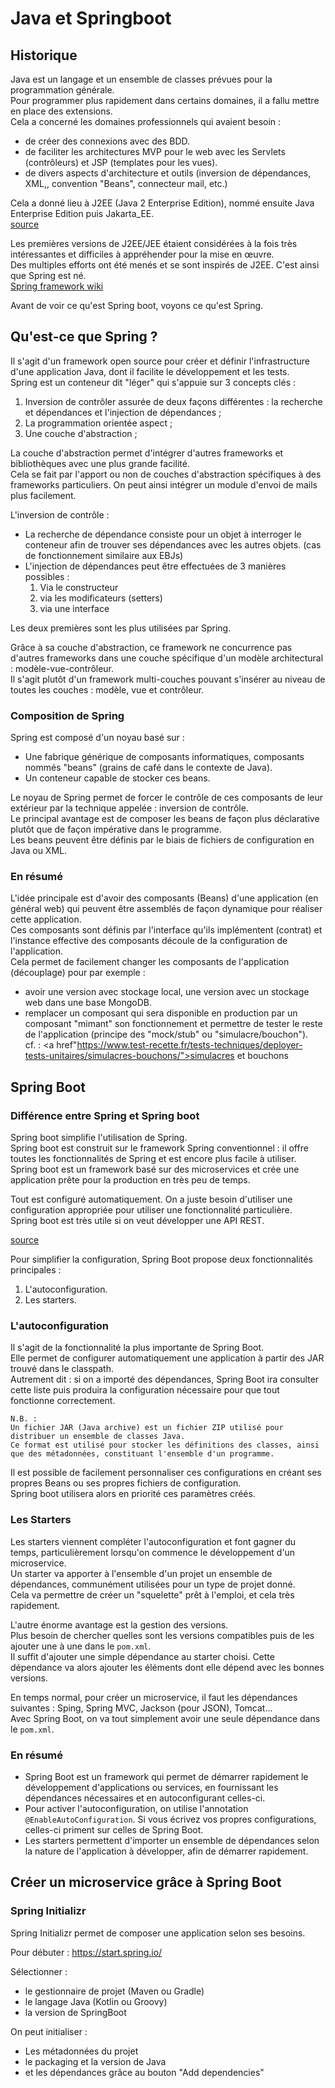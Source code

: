 # Java et Springboot

## Historique

Java est un langage et un ensemble de classes prévues pour la programmation générale.<br>
Pour programmer plus rapidement dans certains domaines, il a fallu mettre en place des extensions.<br>
Cela a concerné les domaines professionnels qui avaient besoin :
* de créer des connexions avec des BDD.
* de faciliter les architectures MVP pour le web avec les Servlets (contrôleurs) et JSP (templates pour les vues).
* de divers aspects d'architecture et outils (inversion de dépendances, XML,, convention "Beans", connecteur mail, etc.)

Cela a donné lieu à J2EE (Java 2 Enterprise Edition), nommé ensuite Java Enterprise Edition puis Jakarta_EE.<br>
<a href="https://en.wikipedia.org/wiki/Jakarta_EE">source</a>

Les premières versions de J2EE/JEE étaient considérées à la fois très intéressantes et difficiles à appréhender pour la mise en œuvre.<br>
Des multiples efforts ont été menés et se sont inspirés de J2EE. C'est ainsi que Spring est né.<br>
<a href="https://fr.wikipedia.org/wiki/Spring_(framework)">Spring framework wiki</a>

Avant de voir ce qu'est Spring boot, voyons ce qu'est Spring.

## Qu'est-ce que Spring ?

Il s'agit d'un framework open source pour créer et définir l'infrastructure d'une application Java, dont il facilite le développement et les tests.<br>
Spring est un conteneur dit "léger" qui s'appuie sur 3 concepts clés :
1. Inversion de contrôler assurée de deux façons différentes : la recherche et dépendances et l'injection de dépendances ;
2. La programmation orientée aspect ;
3. Une couche d'abstraction ;

La couche d'abstraction permet d'intégrer d'autres frameworks et bibliothèques avec une plus grande facilité.<br>
Cela se fait par l'apport ou non de couches d'abstraction spécifiques à des frameworks particuliers. On peut ainsi intégrer un module d'envoi de mails plus facilement.<br>

L'inversion de contrôle :
* La recherche de dépendance consiste pour un objet à interroger le conteneur afin de trouver ses dépendances avec les autres objets. (cas de fonctionnement similaire aux EBJs)
* L'injection de dépendances peut être effectuées de 3 manières possibles :
  1. Via le constructeur
  2. via les modificateurs (setters)
  3. via une interface

Les deux premières sont les plus utilisées par Spring.

Grâce à sa couche d'abstraction, ce framework ne concurrence pas d'autres frameworks dans une couche spécifique d'un modèle architectural : modèle-vue-contrôleur.<br>
Il s'agit plutôt d'un framework multi-couches pouvant s'insérer au niveau de toutes les couches : modèle, vue et contrôleur.<br>

### Composition de Spring

Spring est composé d'un noyau basé sur :
* Une fabrique générique de composants informatiques, composants nommés "beans" (grains de café dans le contexte de Java).
* Un conteneur capable de stocker ces beans.

Le noyau de Spring permet de forcer le contrôle de ces composants de leur extérieur par la technique appelée : inversion de contrôle.<br>
Le principal avantage est de composer les beans de façon plus déclarative plutôt que de façon impérative dans le programme.<br>
Les beans peuvent être définis par le biais de fichiers de configuration en Java ou XML.

### En résumé

L'idée principale est d'avoir des composants (Beans) d'une application (en général web) qui peuvent être assemblés de façon dynamique pour réaliser cette application.<br>
Ces composants sont définis par l'interface qu'ils implémentent (contrat) et l'instance effective des composants découle de la configuration de l'application.<br>
Cela permet de facilement changer les composants de l'application (découplage) pour par exemple :<br>
* avoir une version avec stockage local, une version avec un stockage web dans une base MongoDB.<br>
* remplacer un composant qui sera disponible en production par un composant "mimant" son fonctionnement et permettre de tester le reste de l'application (principe des "mock/stub" ou "simulacre/bouchon").<br> 
cf. : <a href"https://www.test-recette.fr/tests-techniques/deployer-tests-unitaires/simulacres-bouchons/">simulacres et bouchons</a>

## Spring Boot

### Différence entre Spring et Spring boot

Spring boot simplifie l'utilisation de Spring.<br> 
Spring boot est construit sur le framework Spring conventionnel : il offre toutes les fonctionnalités de Spring et est encore plus facile à utiliser.<br>
Spring boot est un framework basé sur des microservices et crée une application prête pour la production en très peu de temps.<br>

Tout est configuré automatiquement. On a juste besoin d'utiliser une configuration appropriée pour utiliser une fonctionnalité particulière.<br>
Spring boot est très utile si on veut développer une API REST.<br>

<a href="https://stacklima.com/difference-entre-spring-et-spring-boot/">source</a>

Pour simplifier la configuration, Spring Boot propose deux fonctionnalités principales :
1. L'autoconfiguration.
2. Les starters.

### L'autoconfiguration 

Il s'agit de la fonctionnalité la plus importante de Spring Boot.<br>
Elle permet de configurer automatiquement une application à partir des JAR trouvé dans le classpath.<br>
Autrement dit : si on a importé des dépendances, Spring Boot ira consulter cette liste puis produira la configuration nécessaire pour que tout fonctionne correctement.<br>

```
N.B. : 
Un fichier JAR (Java archive) est un fichier ZIP utilisé pour distribuer un ensemble de classes Java. 
Ce format est utilisé pour stocker les définitions des classes, ainsi que des métadonnées, constituant l'ensemble d'un programme.
```

Il est possible de facilement personnaliser ces configurations en créant ses propres Beans ou ses propres fichiers de configuration.<br>
Spring boot utilisera alors en priorité ces paramètres créés.

### Les Starters

Les starters viennent compléter l'autoconfiguration et font gagner du temps, particulièrement lorsqu'on commence le développement d'un microservice.<br>
Un starter va apporter à l'ensemble d'un projet un ensemble de dépendances, communément utilisées pour un type de projet donné.<br>
Cela va permettre de créer un "squelette" prêt à l'emploi, et cela très rapidement.<br>

L'autre énorme avantage est la gestion des versions.<br>
Plus besoin de chercher quelles sont les versions compatibles puis de les ajouter une à une dans le `pom.xml`.<br>
Il suffit d'ajouter une simple dépendance au starter choisi. Cette dépendance va alors ajouter les éléments dont elle dépend avec les bonnes versions.<br>

En temps normal, pour créer un microservice, il faut les dépendances suivantes : Sping, Spring MVC, Jackson (pour JSON), Tomcat...<br>
Avec Spring Boot, on va tout simplement avoir une seule dépendance dans le `pom.xml`.<br>

### En résumé 

* Spring Boot est un framework qui permet de démarrer rapidement le développement d'applications ou services, en fournissant les dépendances nécessaires et en autoconfigurant celles-ci.
* Pour activer l'autoconfiguration, on utilise l'annotation `@EnableAutoConfiguration`. Si vous écrivez vos propres configurations, celles-ci priment sur celles de Spring Boot.
* Les starters permettent d'importer un ensemble de dépendances selon la nature de l'application à développer, afin de démarrer rapidement.

## Créer un microservice grâce à Spring Boot

### Spring Initializr

Spring Initializr permet de composer une application selon ses besoins.

Pour débuter : <a href="https://start.spring.io/">https://start.spring.io/ </a>

Sélectionner : 
* le gestionnaire de projet (Maven ou Gradle)
* le langage Java (Kotlin ou Groovy)
* la version de SpringBoot

On peut initialiser :
* Les métadonnées du projet
* le packaging et la version de Java
* et les dépendances grâce au bouton "Add dependencies"
